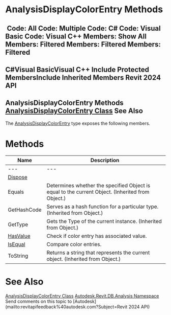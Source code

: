 # AnalysisDisplayColorEntry Methods

﻿
 Code: All Code: Multiple Code: C# Code: Visual Basic Code: Visual C++  Members: Show All Members: Filtered Members: Filtered Members: Filtered   
---  
C#Visual BasicVisual C++
Include Protected MembersInclude Inherited Members
Revit 2024 API  
---  
AnalysisDisplayColorEntry Methods  
[AnalysisDisplayColorEntry Class](71d66cd5-6dae-22f0-f364-838e13cfbf8e.md "AnalysisDisplayColorEntry Class") See Also  
---  
The [AnalysisDisplayColorEntry](71d66cd5-6dae-22f0-f364-838e13cfbf8e.md "AnalysisDisplayColorEntry Class") type exposes the following members.
# Methods
| Name | Description |
| --- | --- |
| --- | --- | --- |
| [Dispose](548fdf1f-76fc-367d-27ae-2ef3d9cd7550.md "Dispose Method") |
| Equals | Determines whether the specified Object is equal to the current Object. (Inherited from Object.) |
| GetHashCode | Serves as a hash function for a particular type.  (Inherited from Object.) |
| GetType | Gets the Type of the current instance. (Inherited from Object.) |
| [HasValue](9dc67fdf-b949-0404-7522-57bf50e11e62.md "HasValue Method") | Check if color entry has associated value. |
| [IsEqual](2837c504-92f3-fe22-2df4-354de27a00b4.md "IsEqual Method") | Compare color entries. |
| ToString | Returns a string that represents the current object. (Inherited from Object.) |

# See Also
[AnalysisDisplayColorEntry Class](71d66cd5-6dae-22f0-f364-838e13cfbf8e.md "AnalysisDisplayColorEntry Class")
[Autodesk.Revit.DB.Analysis Namespace](958e2e12-587d-f188-5d7b-f13d7dbfdf48.md "Autodesk.Revit.DB.Analysis Namespace")
Send comments on this topic to [Autodesk](mailto:revitapifeedback%40autodesk.com?Subject=Revit 2024 API)